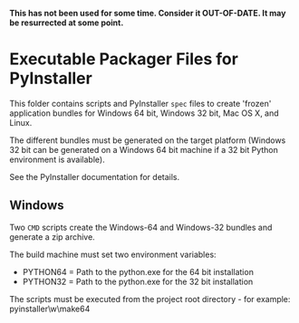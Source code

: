 **This has not been used for some time. Consider it OUT-OF-DATE. It may be resurrected at some point.**

# Executable Packager Files for PyInstaller

This folder contains scripts and PyInstaller `spec` files to create 'frozen' application bundles 
for Windows 64 bit, Windows 32 bit, Mac OS X, and Linux.

The different bundles must be generated on the target platform (Windows 32 bit can be generated on 
a Windows 64 bit machine if a 32 bit Python environment is available).

See the PyInstaller documentation for details.

## Windows

Two `CMD` scripts create the Windows-64 and Windows-32 bundles and generate a zip archive.

The build machine must set two environment variables: 
* PYTHON64 = Path to the python.exe for the 64 bit installation
* PYTHON32 = Path to the python.exe for the 32 bit installation

The scripts must be executed from the project root directory - for example:
pyinstaller\w\make64
